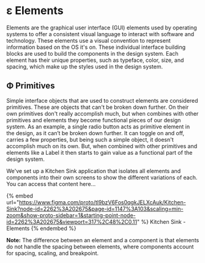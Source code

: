 # ε Elements

Elements are the graphical user interface (GUI) elements used by operating systems to offer a consistent visual language to interact with software and technology. These elements use a visual convention to represent information based on the OS it's on. These individual interface building blocks are used to build the components in the design system. Each element has their unique properties, such as typeface, color, size, and spacing, which make up the styles used in the design system.

## Φ Primitives

Simple interface objects that are used to construct elements are considered primitives. These are objects that can't be broken down further. On their own primitives don't really accomplish much, but when combines with other primitives and elements they become functional pieces of our design system. As an example, a single radio button acts as primitive element in the design, as it can’t be broken down further. It can toggle on and off, carries a few properties, but being such a simple object, it doesn't accomplish much on its own. But, when combined with other primitives and elements like a Label it then starts to gain value as a functional part of the design system.



We've set up a Kitchen Sink application that isolates all elements and components into their own screens to show the different variations of each. You can access that content here...

{% embed url="https://www.figma.com/proto/tl9bzV6Fos0qgkJELXcAuk/Kitchen-Sink?node-id=2262%3A202675&page-id=1147%3A103&scaling=min-zoom&show-proto-sidebar=1&starting-point-node-id=2262%3A202675&viewport=317%2C48%2C0.11" %}
Kitchen Sink - Elements
{% endembed %}

&#x20;

<mark style="background-color:blue;"></mark>

**Note:** The difference between an element and a component is that elements do not handle the spacing between elements, where components account for spacing, scaling, and breakpoint.

